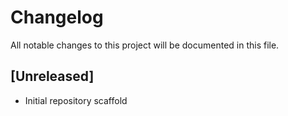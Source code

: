 # Changelog

All notable changes to this project will be documented in this file.

## [Unreleased]
- Initial repository scaffold
